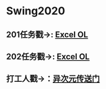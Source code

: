 # Swing2020
##  201任务戳→:  [Excel OL](https://docs.qq.com/sheet/DYVVCenN5QmF0dnVn)
##  202任务戳→:  [Excel OL](https://docs.qq.com/sheet/DYVd4cWFSWlJ2dmdU)
##  打工人戳→：[异次元传送门](https://github.com/gxkjsfxy/swing/tree/main)
